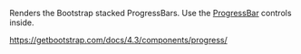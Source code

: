 Renders the Bootstrap stacked ProgressBars. Use the [ProgressBar](/docs/controls/bootstrap4/ProgressBar/{branch}) controls inside.

<https://getbootstrap.com/docs/4.3/components/progress/>